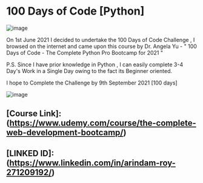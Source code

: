 # 100 Days of Code [Python]

![image](https://i.pinimg.com/originals/d5/4d/6f/d54d6f25fb653654f8ea483e24243313.jpg)

On 1st June 2021 I decided to undertake the 100 Days of Code Challenge , I browsed on the internet and came upon this course by Dr. Angela Yu - " 100 Days of Code - The Complete Python Pro Bootcamp for 2021 " 

P.S. Since I have prior knowledge in Python , I can easily complete 3-4 Day's Work in a Single Day owing to the fact its Beginner oriented.

I hope to Complete the Challenge by 9th September 2021 [100 days]

![image](https://user-images.githubusercontent.com/27973071/120351468-8b17e900-c31d-11eb-82f2-81c28b96bb6d.png)




## [Course Link]:(https://www.udemy.com/course/the-complete-web-development-bootcamp/)

## [LINKED ID]:(https://www.linkedin.com/in/arindam-roy-271209192/)
